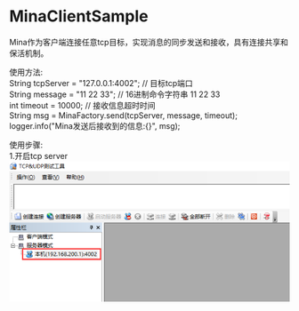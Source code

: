 # MinaClientSample
Mina作为客户端连接任意tcp目标，实现消息的同步发送和接收，具有连接共享和保活机制。  
  
使用方法:  
        String tcpServer = "127.0.0.1:4002"; // 目标tcp端口  
        String message = "11 22 33"; // 16进制命令字符串 11 22 33  
        int timeout = 10000; // 接收信息超时时间  
        String msg = MinaFactory.send(tcpServer, message, timeout);  
        logger.info("Mina发送后接收到的信息:{}", msg);  
        
使用步骤:  
1.开启tcp server  
![图1](https://github.com/kickTec/MinaClientSample/blob/master/readmePicture/1.%E5%BC%80%E5%90%AFtcp%E7%AB%AF%E5%8F%A3.png)
